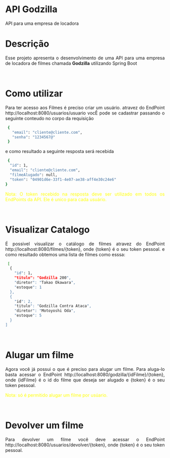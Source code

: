 # API Godzilla
API para uma empresa de locadora


# Descrição
<p align="justify"> 
  Esse projeto apresenta o desenvolvimento de uma API para uma empresa de locadora de filmes chamada <b>Godzilla</b>
  utilizando Spring Boot
</p>
<br>

# Como utilizar
<p align="justify"> 
  Para ter acesso aos Filmes é preciso criar um usuário. 
  atravez do EndPoint http://localhost:8080/usuarios/usuario vocÊ pode se cadastrar passando o seguinte conteudo no corpo da requisição
</p>
  
```sh
 {
   "email": "cliente@cliente.com",
   "senha": "1234567@"
 }
```
<p align="justify"> 
  e como resultado a seguinte resposta será recebida
</p> 

```sh
 {
  "id": 1,
  "email": "cliente@cliente.com",
  "filmeAlugado": null,
  "token": "04901d6e-33f1-4e07-ae38-aff4e30c24e6"
}
```
<p align="justify" style="color: yellow" > 
  Nota: O token recebido na resposta deve ser utilizado em todos os EndPoints da API. Ele é unico para cada usuário.
</p> 
<br>

# Visualizar Catalogo

<p align="justify"> 
  É possivel visualizar o catálogo de filmes atravez do EndPoint  http://localhost:8080/filmes/{token}, onde {token} é o seu token pessoal.
  e como resultado obtemos uma lista de filmes como esssa:
</p>

```sh
 [
  {
    "id": 1,
    "titulo": "Godzilla 200",
    "diretor": "Takao Okawara",
    "estoque": 1
  },
  {
    "id": 2,
    "titulo": "Godzilla Contra Ataca",
    "diretor": "Motoyoshi Oda",
    "estoque": 5
  }
]
```
<br>

# Alugar um filme

<p align="justify"> 
  Agora você já possui o que é preciso para alugar um filme. Para aluga-lo basta acessar o EndPoint http://localhost:8080/godzilla/{idFilme}/{token}, 
  onde {idFilme} é o id do filme que deseja ser alugado e {token} é o seu token pessoal.
</p> 

<p align="justify" style="color: yellow" > 
  Nota: só é permitido alugar um filme por usúario.
</p> 
<br>

# Devolver um filme

<p align="justify"> 
  Para devolver um filme você deve acessar o EndPoint http://localhost:8080/usuarios/devolver/{token}, onde {token} é o seu token pessoal.
</p>




